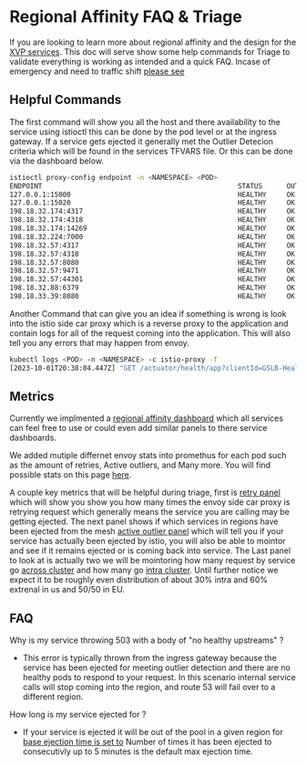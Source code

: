 # Regional Affinity FAQ & Triage  

If you are looking to learn more about regional affinity and the design for the [XVP services](../platform/k8s/istio/regionalaffinity.md). This doc will serve show 
some help commands for Triage to validate everything is working as intended and a quick FAQ. Incase of emergency and need to traffic shift [please see](traffic_shift.md)

## Helpful Commands 

The first command will show you all the host and there availability to the service using istioctl this can be done by the pod level or at the ingress gateway. 
If a service gets ejected it generally met the Outlier Detecion criteria which will be found in the services TFVARS file. Or this can be done via the dashboard below.

```bash
istioctl proxy-config endpoint -n <NAMESPACE> <POD>
ENDPOINT                                                STATUS      OUTLIER CHECK     CLUSTER
127.0.0.1:15000                                         HEALTHY     OK                prometheus_stats
127.0.0.1:15020                                         HEALTHY     OK                agent
198.18.32.174:4317                                      HEALTHY     OK                outbound|4317||jaeger-collector.jaeger.svc.cluster.local
198.18.32.174:4318                                      HEALTHY     OK                outbound|4318||jaeger-collector.jaeger.svc.cluster.local
198.18.32.174:14269                                     HEALTHY     OK                outbound|14269||jaeger-collector.jaeger.svc.cluster.local
198.18.32.224:7000                                      HEALTHY     OK                outbound|7000||argo-cd-applicationset-controller.argocd.svc.cluster.local
198.18.32.57:4317                                       HEALTHY     OK                outbound|4317||istio-ingress-gateway.istio-ingress.svc.cluster.local
198.18.32.57:4318                                       HEALTHY     OK                outbound|4318||istio-ingress-gateway.istio-ingress.svc.cluster.local
198.18.32.57:8080                                       HEALTHY     OK                outbound|443||istio-ingress-gateway.istio-ingress.svc.cluster.local
198.18.32.57:9471                                       HEALTHY     OK                outbound|9471||istio-ingress-gateway.istio-ingress.svc.cluster.local
198.18.32.57:44301                                      HEALTHY     OK                outbound|44301||istio-ingress-gateway.istio-ingress.svc.cluster.local
198.18.32.88:6379                                       HEALTHY     OK                outbound|6379||argo-cd-redis.argocd.svc.cluster.local
198.18.33.39:8080                                       HEALTHY     OK                outbound|8080||xvp-ping-api-plat-dev-canary.xvp-ping-api-plat-dev
```

Another Command that can give you an idea if something is wrong is look into the istio side car proxy which is a reverse proxy to the application and contain logs 
for all of the request coming into the application. This will also tell you any errors that may happen from envoy. 

```bash
kubectl logs <POD> -n <NAMESPACE> -c istio-proxy -f
[2023-10-01T20:38:04.447Z] "GET /actuator/health/app?clientId=GSLB-HealthCheck HTTP/1.1" 503 - direct_response - "-" 0 28 0 - "15.177.2.42" "Amazon-Route53-Health-Check-Service (ref 810a14f3-3962-45fa-9d8c-f8b0d4cea7e3; report http://amzn.to/1vsZADi)" "1b04088f-ca5c-4eff-88d7-cde3c71160f4" "ping.dev.exp.us-east-2.aws.xvp.xcal.tv" "-" - - 198.18.87.91:8080 15.177.2.42:0 outbound_.8080_.stable_.xvp-ping-api-dev-rollout.xvp-ping-api-dev.svc.cluster.local direct-response
```

## Metrics  

Currently we implmented a [regional affinity dashboard](https://dashboard.io.comcast.net/d/8uJTab6Vk/regional-affinity) which all services can feel
free to use or could even add similar panels to there service dashboards.  

We added mutiple differnet envoy stats into promethus for each pod such as the amount of retries, Active outliers, and Many more. 
You will find possible stats on this page [here](https://www.envoyproxy.io/docs/envoy/latest/configuration/upstream/cluster_manager/cluster_stats).

A couple key metrics that will be helpful during triage, first is [retry panel](https://dashboard.io.comcast.net/d/8uJTab6Vk/regional-affinity?orgId=409&var-environment=stg&var-region=us-east-1&viewPanel=2) 
which will show you show you how many times the envoy side car proxy is retrying request which generally means the service you are calling may be getting ejected. 
The next panel shows if which services in regions have been ejected from the mesh [active outlier panel](https://dashboard.io.comcast.net/d/8uJTab6Vk/regional-affinity?orgId=409&var-environment=stg&var-region=us-east-1&viewPanel=13)
which will tell you if your service has actually been ejected by istio, you will also be able to mointor and see if it remains ejected or is coming back into service. 
The Last panel to look at is actually two we will be mointoring how many request by service go [across cluster](https://dashboard.io.comcast.net/d/8uJTab6Vk/regional-affinity?orgId=409&var-environment=stg&var-region=eu-central-1&var-service=parental-api&from=now-30m&to=now&viewPanel=20) and how many go 
[intra cluster](https://dashboard.io.comcast.net/d/8uJTab6Vk/regional-affinity?orgId=409&var-environment=stg&var-region=eu-central-1&var-service=parental-api&from=now-30m&to=now&viewPanel=19).
Until further notice we expect it to be roughly even distribution of about 30% intra and 60% extrenal in us and 50/50 in EU. 

## FAQ 

Why is my service throwing 503 with a body of "no healthy upstreams" ? 

* This error is typically thrown from the ingress gateway because the service has been ejected for meeting outlier detection 
and there are no healthy pods to respond to your request. In this scenario internal service calls will stop coming into the region, 
and route  53 will fail over to a different region. 

How long is my service ejected for ? 

* If your service is ejected it will be out of the pool in a given region for [base ejection time is set to](https://github.com/comcast-xvp/xvp/blob/main/infra/aws-eks-tsf/kubectl-istio.tf#L172) Number of times it has been ejected to consecutivly up to 5 minutes is the default max ejection time. 
